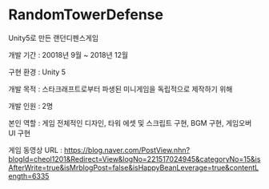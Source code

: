 # RandomTowerDefense
Unity5로 만든 랜던디펜스게임

개발 기간 : 20018년 9월 ~ 2018년 12월

구현 환경 : Unity 5

개발 목적 : 스타크래프트로부터 파생된 미니게임을 독립적으로 제작하기 위해

개발 인원 : 2명

본인 역할 : 게임 전체적인 디자인, 타워 에셋 및 스크립트 구현, BGM 구현, 게임오버 UI 구현

게임 동영상 URL : https://blog.naver.com/PostView.nhn?blogId=cheol1201&Redirect=View&logNo=221517024945&categoryNo=15&isAfterWrite=true&isMrblogPost=false&isHappyBeanLeverage=true&contentLength=6335

